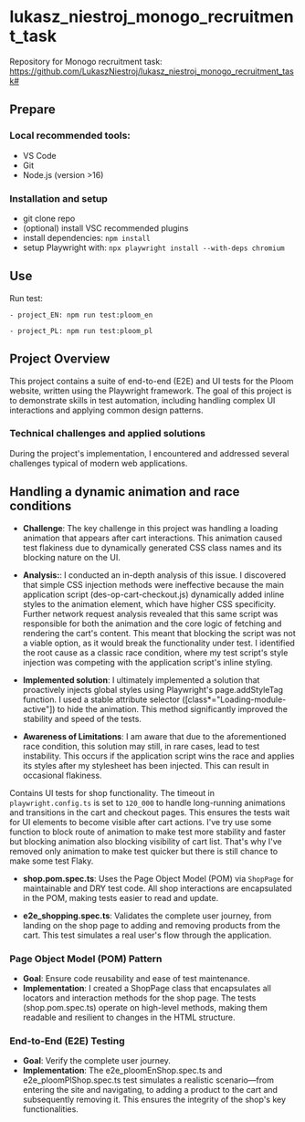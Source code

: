 # lukasz_niestroj_monogo_recruitment_task

Repository for Monogo recruitment task: https://github.com/LukaszNiestroj/lukasz_niestroj_monogo_recruitment_task#

## Prepare

### Local recommended tools:

- VS Code
- Git
- Node.js (version >16)

### Installation and setup

- git clone repo
- (optional) install VSC recommended plugins
- install dependencies: `npm install`
- setup Playwright with: `npx playwright install --with-deps chromium`

## Use

Run test:

```
- project_EN: npm run test:ploom_en
```

```
- project_PL: npm run test:ploom_pl

```

## Project Overview

This project contains a suite of end-to-end (E2E) and UI tests for the Ploom website, written using the Playwright framework. The goal of this project is to demonstrate skills in test automation, including handling complex UI interactions and applying common design patterns.

### Technical challenges and applied solutions

During the project's implementation, I encountered and addressed several challenges typical of modern web applications.

## Handling a dynamic animation and race conditions

- **Challenge**: The key challenge in this project was handling a loading animation that appears after cart interactions. This animation caused test flakiness due to dynamically generated CSS class names and its blocking nature on the UI.

- **Analysis:**: I conducted an in-depth analysis of this issue. I discovered that simple CSS injection methods were ineffective because the main application script (des-op-cart-checkout.js) dynamically added inline styles to the animation element, which have higher CSS specificity. Further network request analysis revealed that this same script was responsible for both the animation and the core logic of fetching and rendering the cart's content. This meant that blocking the script was not a viable option, as it would break the functionality under test. I identified the root cause as a classic race condition, where my test script's style injection was competing with the application script's inline styling.

- **Implemented solution**: I ultimately implemented a solution that proactively injects global styles using Playwright's page.addStyleTag function. I used a stable attribute selector ([class*="Loading-module-active"]) to hide the animation. This method significantly improved the stability and speed of the tests.

- **Awareness of Limitations**: I am aware that due to the aforementioned race condition, this solution may still, in rare cases, lead to test instability. This occurs if the application script wins the race and applies its styles after my stylesheet has been injected. This can result in occasional flakiness.

Contains UI tests for shop functionality. The timeout in `playwright.config.ts` is set to `120_000` to handle long-running animations and transitions in the cart and checkout pages. This ensures the tests wait for UI elements to become visible after cart actions. I've try use some function to block route of animation to make test more stability and faster but blocking animation also blocking visibility of cart list. That's why I've removed only animation to make test quicker but there is still chance to make some test Flaky.

- **shop.pom.spec.ts**: Uses the Page Object Model (POM) via `ShopPage` for maintainable and DRY test code. All shop interactions are encapsulated in the POM, making tests easier to read and update.

- **e2e_shopping.spec.ts**: Validates the complete user journey, from landing on the shop page to adding and removing products from the cart. This test simulates a real user's flow through the application.

### Page Object Model (POM) Pattern

- **Goal**: Ensure code reusability and ease of test maintenance.
- **Implementation**: I created a ShopPage class that encapsulates all locators and interaction methods for the shop page. The tests (shop.pom.spec.ts) operate on high-level methods, making them readable and resilient to changes in the HTML structure.

### End-to-End (E2E) Testing

- **Goal**: Verify the complete user journey.
- **Implementation**: The e2e_ploomEnShop.spec.ts and e2e_ploomPlShop.spec.ts test simulates a realistic scenario—from entering the site and navigating, to adding a product to the cart and subsequently removing it. This ensures the integrity of the shop's key functionalities.

```

```

